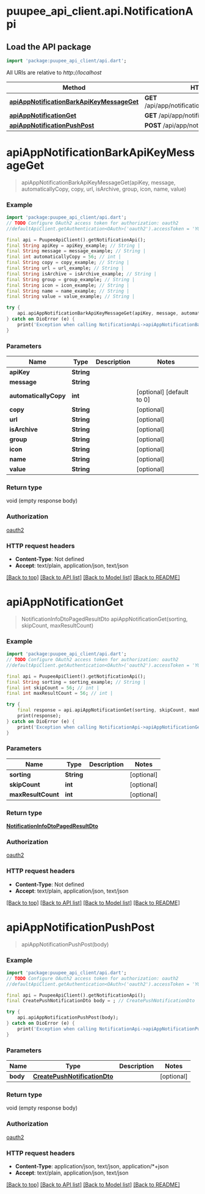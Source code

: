 # puupee_api_client.api.NotificationApi

## Load the API package
```dart
import 'package:puupee_api_client/api.dart';
```

All URIs are relative to *http://localhost*

Method | HTTP request | Description
------------- | ------------- | -------------
[**apiAppNotificationBarkApiKeyMessageGet**](NotificationApi.md#apiappnotificationbarkapikeymessageget) | **GET** /api/app/notification/bark/{apiKey}/{message} | 
[**apiAppNotificationGet**](NotificationApi.md#apiappnotificationget) | **GET** /api/app/notification | 
[**apiAppNotificationPushPost**](NotificationApi.md#apiappnotificationpushpost) | **POST** /api/app/notification/push | 


# **apiAppNotificationBarkApiKeyMessageGet**
> apiAppNotificationBarkApiKeyMessageGet(apiKey, message, automaticallyCopy, copy, url, isArchive, group, icon, name, value)



### Example
```dart
import 'package:puupee_api_client/api.dart';
// TODO Configure OAuth2 access token for authorization: oauth2
//defaultApiClient.getAuthentication<OAuth>('oauth2').accessToken = 'YOUR_ACCESS_TOKEN';

final api = PuupeeApiClient().getNotificationApi();
final String apiKey = apiKey_example; // String | 
final String message = message_example; // String | 
final int automaticallyCopy = 56; // int | 
final String copy = copy_example; // String | 
final String url = url_example; // String | 
final String isArchive = isArchive_example; // String | 
final String group = group_example; // String | 
final String icon = icon_example; // String | 
final String name = name_example; // String | 
final String value = value_example; // String | 

try {
    api.apiAppNotificationBarkApiKeyMessageGet(apiKey, message, automaticallyCopy, copy, url, isArchive, group, icon, name, value);
} catch on DioError (e) {
    print('Exception when calling NotificationApi->apiAppNotificationBarkApiKeyMessageGet: $e\n');
}
```

### Parameters

Name | Type | Description  | Notes
------------- | ------------- | ------------- | -------------
 **apiKey** | **String**|  | 
 **message** | **String**|  | 
 **automaticallyCopy** | **int**|  | [optional] [default to 0]
 **copy** | **String**|  | [optional] 
 **url** | **String**|  | [optional] 
 **isArchive** | **String**|  | [optional] 
 **group** | **String**|  | [optional] 
 **icon** | **String**|  | [optional] 
 **name** | **String**|  | [optional] 
 **value** | **String**|  | [optional] 

### Return type

void (empty response body)

### Authorization

[oauth2](../README.md#oauth2)

### HTTP request headers

 - **Content-Type**: Not defined
 - **Accept**: text/plain, application/json, text/json

[[Back to top]](#) [[Back to API list]](../README.md#documentation-for-api-endpoints) [[Back to Model list]](../README.md#documentation-for-models) [[Back to README]](../README.md)

# **apiAppNotificationGet**
> NotificationInfoDtoPagedResultDto apiAppNotificationGet(sorting, skipCount, maxResultCount)



### Example
```dart
import 'package:puupee_api_client/api.dart';
// TODO Configure OAuth2 access token for authorization: oauth2
//defaultApiClient.getAuthentication<OAuth>('oauth2').accessToken = 'YOUR_ACCESS_TOKEN';

final api = PuupeeApiClient().getNotificationApi();
final String sorting = sorting_example; // String | 
final int skipCount = 56; // int | 
final int maxResultCount = 56; // int | 

try {
    final response = api.apiAppNotificationGet(sorting, skipCount, maxResultCount);
    print(response);
} catch on DioError (e) {
    print('Exception when calling NotificationApi->apiAppNotificationGet: $e\n');
}
```

### Parameters

Name | Type | Description  | Notes
------------- | ------------- | ------------- | -------------
 **sorting** | **String**|  | [optional] 
 **skipCount** | **int**|  | [optional] 
 **maxResultCount** | **int**|  | [optional] 

### Return type

[**NotificationInfoDtoPagedResultDto**](NotificationInfoDtoPagedResultDto.md)

### Authorization

[oauth2](../README.md#oauth2)

### HTTP request headers

 - **Content-Type**: Not defined
 - **Accept**: text/plain, application/json, text/json

[[Back to top]](#) [[Back to API list]](../README.md#documentation-for-api-endpoints) [[Back to Model list]](../README.md#documentation-for-models) [[Back to README]](../README.md)

# **apiAppNotificationPushPost**
> apiAppNotificationPushPost(body)



### Example
```dart
import 'package:puupee_api_client/api.dart';
// TODO Configure OAuth2 access token for authorization: oauth2
//defaultApiClient.getAuthentication<OAuth>('oauth2').accessToken = 'YOUR_ACCESS_TOKEN';

final api = PuupeeApiClient().getNotificationApi();
final CreatePushNotificationDto body = ; // CreatePushNotificationDto | 

try {
    api.apiAppNotificationPushPost(body);
} catch on DioError (e) {
    print('Exception when calling NotificationApi->apiAppNotificationPushPost: $e\n');
}
```

### Parameters

Name | Type | Description  | Notes
------------- | ------------- | ------------- | -------------
 **body** | [**CreatePushNotificationDto**](CreatePushNotificationDto.md)|  | [optional] 

### Return type

void (empty response body)

### Authorization

[oauth2](../README.md#oauth2)

### HTTP request headers

 - **Content-Type**: application/json, text/json, application/*+json
 - **Accept**: text/plain, application/json, text/json

[[Back to top]](#) [[Back to API list]](../README.md#documentation-for-api-endpoints) [[Back to Model list]](../README.md#documentation-for-models) [[Back to README]](../README.md)

